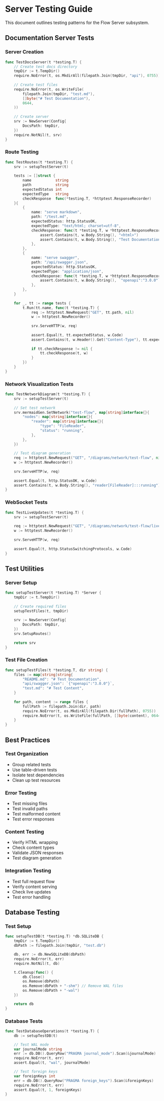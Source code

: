 # Server Testing Guide

This document outlines testing patterns for the Flow Server subsystem.

## Documentation Server Tests

### Server Creation
```go
func TestDocsServer(t *testing.T) {
    // Create test docs directory
    tmpDir := t.TempDir()
    require.NoError(t, os.MkdirAll(filepath.Join(tmpDir, "api"), 0755))
    
    // Create test files
    require.NoError(t, os.WriteFile(
        filepath.Join(tmpDir, "test.md"),
        []byte("# Test Documentation"),
        0644,
    ))
    
    // Create server
    srv := NewServer(Config{
        DocsPath: tmpDir,
    })
    require.NotNil(t, srv)
}
```

### Route Testing
```go
func TestRoutes(t *testing.T) {
    srv := setupTestServer(t)
    
    tests := []struct {
        name           string
        path           string
        expectedStatus int
        expectedType   string
        checkResponse  func(*testing.T, *httptest.ResponseRecorder)
    }{
        {
            name: "serve markdown",
            path: "/test.md",
            expectedStatus: http.StatusOK,
            expectedType: "text/html; charset=utf-8",
            checkResponse: func(t *testing.T, w *httptest.ResponseRecorder) {
                assert.Contains(t, w.Body.String(), "<html>")
                assert.Contains(t, w.Body.String(), "Test Documentation")
            },
        },
        {
            name: "serve swagger",
            path: "/api/swagger.json",
            expectedStatus: http.StatusOK,
            expectedType: "application/json",
            checkResponse: func(t *testing.T, w *httptest.ResponseRecorder) {
                assert.Contains(t, w.Body.String(), `"openapi":"3.0.0"`)
            },
        },
    }
    
    for _, tt := range tests {
        t.Run(tt.name, func(t *testing.T) {
            req := httptest.NewRequest("GET", tt.path, nil)
            w := httptest.NewRecorder()
            
            srv.ServeHTTP(w, req)
            
            assert.Equal(t, tt.expectedStatus, w.Code)
            assert.Contains(t, w.Header().Get("Content-Type"), tt.expectedType)
            
            if tt.checkResponse != nil {
                tt.checkResponse(t, w)
            }
        })
    }
}
```

### Network Visualization Tests
```go
func TestNetworkDiagram(t *testing.T) {
    srv := setupTestServer(t)
    
    // Set test network
    srv.mermaidGen.SetNetwork("test-flow", map[string]interface{}{
        "nodes": map[string]interface{}{
            "reader": map[string]interface{}{
                "type": "FileReader",
                "status": "running",
            },
        },
    })
    
    // Test diagram generation
    req := httptest.NewRequest("GET", "/diagrams/network/test-flow", nil)
    w := httptest.NewRecorder()
    
    srv.ServeHTTP(w, req)
    
    assert.Equal(t, http.StatusOK, w.Code)
    assert.Contains(t, w.Body.String(), "reader[FileReader]:::running")
}
```

### WebSocket Tests
```go
func TestLiveUpdates(t *testing.T) {
    srv := setupTestServer(t)
    
    req := httptest.NewRequest("GET", "/diagrams/network/test-flow/live", nil)
    w := httptest.NewRecorder()
    
    srv.ServeHTTP(w, req)
    
    assert.Equal(t, http.StatusSwitchingProtocols, w.Code)
}
```

## Test Utilities

### Server Setup
```go
func setupTestServer(t *testing.T) *Server {
    tmpDir := t.TempDir()
    
    // Create required files
    setupTestFiles(t, tmpDir)
    
    srv := NewServer(Config{
        DocsPath: tmpDir,
    })
    srv.SetupRoutes()
    
    return srv
}
```

### Test File Creation
```go
func setupTestFiles(t *testing.T, dir string) {
    files := map[string]string{
        "README.md": "# Test Documentation",
        "api/swagger.json": `{"openapi":"3.0.0"}`,
        "test.md": "# Test Content",
    }
    
    for path, content := range files {
        fullPath := filepath.Join(dir, path)
        require.NoError(t, os.MkdirAll(filepath.Dir(fullPath), 0755))
        require.NoError(t, os.WriteFile(fullPath, []byte(content), 0644))
    }
}
```

## Best Practices

### Test Organization
- Group related tests
- Use table-driven tests
- Isolate test dependencies
- Clean up test resources

### Error Testing
- Test missing files
- Test invalid paths
- Test malformed content
- Test error responses

### Content Testing
- Verify HTML wrapping
- Check content types
- Validate JSON responses
- Test diagram generation

### Integration Testing
- Test full request flow
- Verify content serving
- Check live updates
- Test error handling

## Database Testing

### Test Setup
```go
func setupTestDB(t *testing.T) *db.SQLiteDB {
    tmpDir := t.TempDir()
    dbPath := filepath.Join(tmpDir, "test.db")

    db, err := db.NewSQLiteDB(dbPath)
    require.NoError(t, err)
    require.NotNil(t, db)

    t.Cleanup(func() {
        db.Close()
        os.Remove(dbPath)
        os.Remove(dbPath + "-shm") // Remove WAL files
        os.Remove(dbPath + "-wal")
    })

    return db
}
```

### Database Tests
```go
func TestDatabaseOperations(t *testing.T) {
    db := setupTestDB(t)

    // Test WAL mode
    var journalMode string
    err := db.DB().QueryRow("PRAGMA journal_mode").Scan(&journalMode)
    require.NoError(t, err)
    assert.Equal(t, "wal", journalMode)

    // Test foreign keys
    var foreignKeys int
    err = db.DB().QueryRow("PRAGMA foreign_keys").Scan(&foreignKeys)
    require.NoError(t, err)
    assert.Equal(t, 1, foreignKeys)
}
```